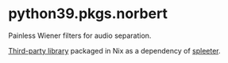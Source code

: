 # python39.pkgs.norbert

Painless Wiener filters for audio separation.

[Third-party library](https://github.com/sigsep/norbert) packaged in Nix as a dependency of [spleeter](./spleeter.md).


